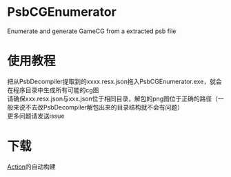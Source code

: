 # PsbCGEnumerator
Enumerate and generate GameCG from a extracted psb file

# 使用教程
把从PsbDecompiler提取到的xxxx.resx.json拖入PsbCGEnumerator.exe，就会在程序目录中生成所有可能的cg图  
请确保xxx.resx.json与xxx.json位于相同目录，解包的png图位于正确的路径（一般来说不去改PsbDecompiler解包出来的目录结构就不会有问题）  
更多问题请发送issue

# 下载
[Action](https://github.com/dogdie233/PsbCGEnumerator/actions)的自动构建
